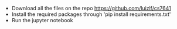 - Download all the files on the repo https://github.com/luizlf/cs7641
- Install the required packages through 'pip install requirements.txt'
- Run the jupyter notebook

